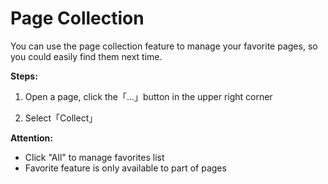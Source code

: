 # Page Collection

You can use the page collection feature to manage your favorite pages, so you could easily find them next time.

**Steps:**

1. Open a page, click the「...」button in the upper right corner  

2. Select「Collect」

**Attention:**

* Click "All" to manage favorites list  
* Favorite feature is only available to part of pages